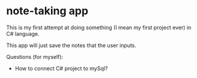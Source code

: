# note-taking app

This is my first attempt at doing something (I mean my first project ever) in C# language.

This app will just save the notes that the user inputs.

Questions (for myself):
- How to connect C# project to mySql?
